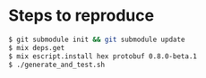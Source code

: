 # Steps to reproduce

```sh
$ git submodule init && git submodule update
$ mix deps.get
$ mix escript.install hex protobuf 0.8.0-beta.1
$ ./generate_and_test.sh
```
